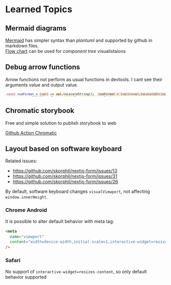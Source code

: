 # Learned Topics

## Mermaid diagrams
[Mermaid](https://mermaid.js.org) has simpler syntax than *plantuml* and supported by github in markdown files.
\
[Flow chart](https://mermaid.js.org/syntax/flowchart.html) can be used for *component tree* visualistaions

## Debug arrow functions
Arrow functions not perform as usual functions in devtools. I cant see their arguments value and output value.

![devtools screenshot demonstrating arrow function](img/debug-arrow-func.png)


## Chromatic storybook
Free and simple solution to publish storybook to web

[Github Action Chromatic](https://www.chromatic.com/docs/github-actions/)


## Layout based on software keyboard
Related issues:
- https://github.com/skorphil/nextjs-form/issues/13
- https://github.com/skorphil/nextjs-form/issues/31
- https://github.com/skorphil/nextjs-form/issues/26

By default, software keyboard changes `visualViewport`, not affecting `window.innerHeight`.


### Chrome Android
It is possible to alter default behavior with meta tag:
```html
<meta
  name="viewport"
  content="width=device-width,initial-scale=1,interactive-widget=resizes-content"
/>
```


### Safari
No support of `interactive-widget=resizes-content`, so only default behavior supported



